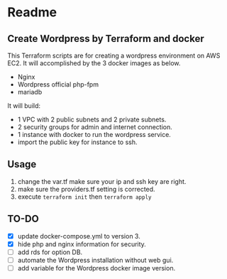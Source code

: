 # Readme
## Create Wordpress by Terraform and docker
This Terraform scripts are for creating a wordpress environment on AWS EC2. It will accomplished by the 3 docker images as below.
- Nginx
- Wordpress official php-fpm
- mariadb

It will build:
- 1 VPC with 2 public subnets and 2 private subnets.
- 2 security groups for admin and internet connection.
- 1 instance with docker to run the wordpress service.
- import the public key for instance to ssh.

## Usage
1. change the var.tf make sure your ip and ssh key are right.
2. make sure the providers.tf setting is corrected.
3. execute `terraform init` then `terraform apply`

## TO-DO
- [x] update docker-compose.yml to version 3.
- [x] hide php and nginx information for security.
- [ ] add rds for option DB.
- [ ] automate the Wordpress installation without web gui.
- [ ] add variable for the Wordpress docker image version.
